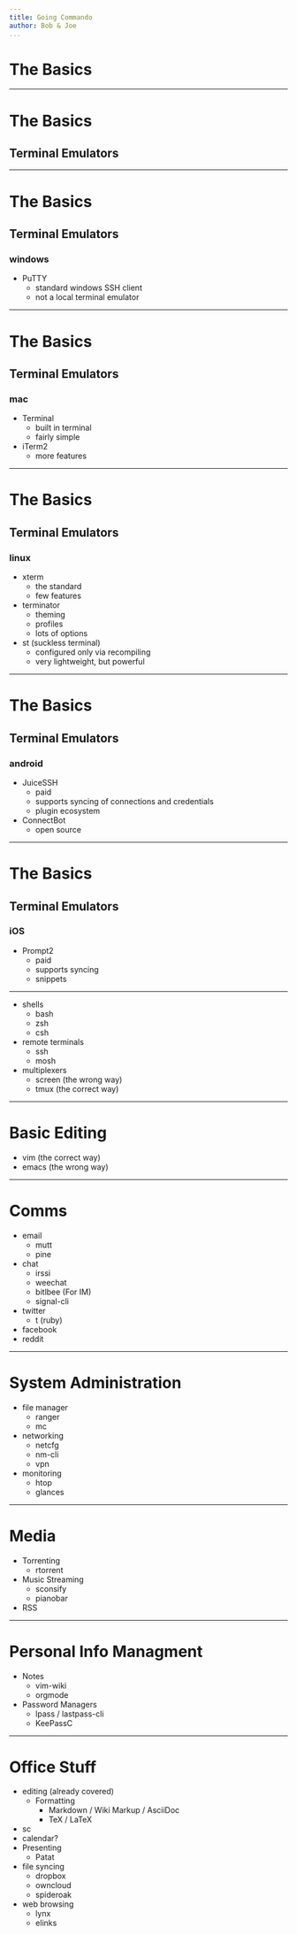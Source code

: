 ```yaml
---
title: Going Commando
author: Bob & Joe
...
```


# The Basics 

---

# The Basics 
## Terminal Emulators

---

# The Basics 
## Terminal Emulators
### windows

- PuTTY
    - standard windows SSH client
    - not a local terminal emulator

---

# The Basics 
## Terminal Emulators
### mac

- Terminal
    - built in terminal
    - fairly simple
- iTerm2
    - more features

---

# The Basics 
## Terminal Emulators
### linux

- xterm
    - the standard
    - few features
- terminator
    - theming
    - profiles
    - lots of options
- st (suckless terminal)
    - configured only via recompiling
    - very lightweight, but powerful

---

# The Basics 
## Terminal Emulators
### android

- JuiceSSH
    - paid
    - supports syncing of connections and credentials
    - plugin ecosystem
- ConnectBot
    - open source

---

# The Basics 
## Terminal Emulators
### iOS 
- Prompt2
    - paid
    - supports syncing
    - snippets

---

- shells
  - bash
  - zsh
  - csh
- remote terminals
  - ssh
  - mosh
- multiplexers
  - screen (the wrong way)
  - tmux (the correct way)

---

# Basic Editing

- vim (the correct way)
- emacs (the wrong way)

---


# Comms

- email
  - mutt
  - pine
- chat
  - irssi
  - weechat
  - bitlbee (For IM)
  - signal-cli
- twitter
  - t (ruby)
- facebook
- reddit

---


# System Administration

- file manager
  - ranger
  - mc
- networking
  - netcfg
  - nm-cli
  - vpn
- monitoring
  - htop
  - glances


---

# Media

- Torrenting
  - rtorrent
- Music Streaming
  - sconsify
  - pianobar
- RSS

---

# Personal Info Managment

- Notes
  - vim-wiki
  - orgmode
- Password Managers
  - lpass / lastpass-cli
  - KeePassC

---

# Office Stuff

- editing (already covered)
  - Formatting
    - Markdown / Wiki Markup / AsciiDoc
    - TeX / LaTeX
- sc
- calendar?
- Presenting
  - Patat
- file syncing
  - dropbox
  - owncloud
  - spideroak
- web browsing
  - lynx
  - elinks


